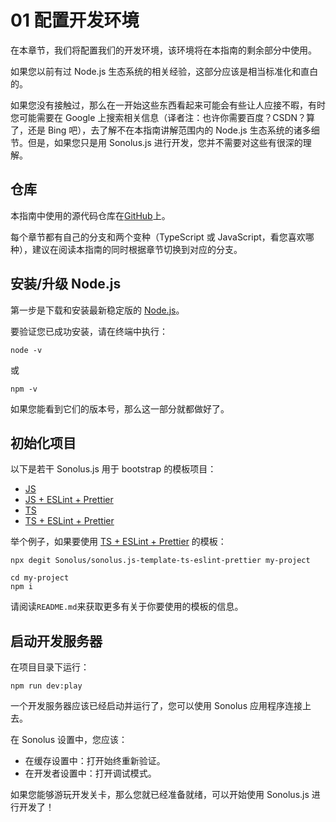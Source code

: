 # 01 配置开发环境

在本章节，我们将配置我们的开发环境，该环境将在本指南的剩余部分中使用。

如果您以前有过 Node.js 生态系统的相关经验，这部分应该是相当标准化和直白的。

如果您没有接触过，那么在一开始这些东西看起来可能会有些让人应接不暇，有时您可能需要在 Google 上搜索相关信息（译者注：也许你需要百度？CSDN？算了，还是 Bing 吧），去了解不在本指南讲解范围内的 Node.js 生态系统的诸多细节。但是，如果您只是用 Sonolus.js 进行开发，您并不需要对这些有很深的理解。

## 仓库

本指南中使用的源代码仓库在[GitHub](https://github.com/Sonolus/wiki-sonolus.js-guide-code)上。

每个章节都有自己的分支和两个变种（TypeScript 或 JavaScript，看您喜欢哪种），建议在阅读本指南的同时根据章节切换到对应的分支。

## 安装/升级 Node.js

第一步是下载和安装最新稳定版的 [Node.js](https://nodejs.org)。

要验证您已成功安装，请在终端中执行：

```shell
node -v
```

或

```shell
npm -v
```

如果您能看到它们的版本号，那么这一部分就都做好了。

## 初始化项目

以下是若干 Sonolus.js 用于 bootstrap 的模板项目：

-   [JS](https://github.com/Sonolus/sonolus.js-template-js)
-   [JS + ESLint + Prettier](https://github.com/Sonolus/sonolus.js-template-js-eslint-prettier)
-   [TS](https://github.com/Sonolus/sonolus.js-template-ts)
-   [TS + ESLint + Prettier](https://github.com/Sonolus/sonolus.js-template-ts-eslint-prettier)

举个例子，如果要使用 [TS + ESLint + Prettier](https://github.com/Sonolus/sonolus.js-template-ts-eslint-prettier) 的模板：

```shell
npx degit Sonolus/sonolus.js-template-ts-eslint-prettier my-project

cd my-project
npm i
```

请阅读`README.md`来获取更多有关于你要使用的模板的信息。

## 启动开发服务器

在项目目录下运行：

```shell
npm run dev:play
```

一个开发服务器应该已经启动并运行了，您可以使用 Sonolus 应用程序连接上去。

在 Sonolus 设置中，您应该：

-   在缓存设置中：打开始终重新验证。
-   在开发者设置中：打开调试模式。

如果您能够游玩开发关卡，那么您就已经准备就绪，可以开始使用 Sonolus.js 进行开发了！
